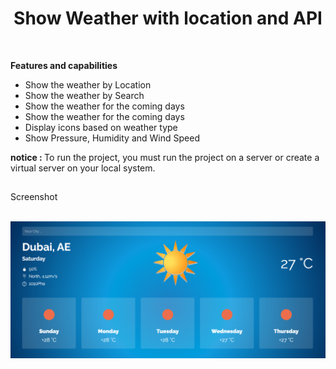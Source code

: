 <h1 align="center">Show Weather with location and API</h1>

</br>

<strong>Features and capabilities</strong>

<div>
    <ul>
        <li>Show the weather by Location</li>
        <li>Show the weather by Search</li>
        <li>Show the weather for the coming days</li>
        <li>Show the weather for the coming days</li>
        <li>Display icons based on weather type</li>
        <li>Show Pressure, Humidity and Wind Speed</li>
    </ul>
</div>

<p><strong>notice : </strong>To run the project, you must run the project on a server or create a virtual server on your local system.</p>

<h2></h2>
<p>Screenshot</p>
</br>
<img src="assets/image/screenshot.png" alt="Weather Screenshot">